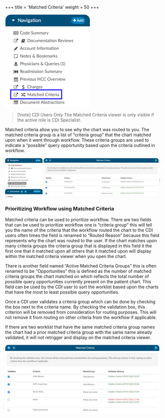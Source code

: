 +++
title = 'Matched Criteria'
weight = 50
+++

![Matched Criteria Viewer](MCViewer.png)

> [!note] CDI Users Only
The Matched Criteria viewer is only visible if the active role is CDI Specialist.

Matched criteria allow you to see why the chart was routed to you. The matched criteria group is a list
of “criteria group” that the chart matched upon when it went through workflow. These criteria groups
are used to indicate a “possible” query opportunity based upon the criteria outlined in workflow.

![Matched Criteria](image-301.jpg)

### Prioritizing Workflow using Matched Criteria

Matched criteria can be used to prioritize workflow. There are two fields that can be used to prioritize
workflow one is “criteria group” this will tell you the name of the criteria that the workflow routed the
chart to the CDI users often times the field is renamed to “Routed Reason” because this field represents
why the chart was routed to the user. If the chart matches upon many criteria groups the criteria group
that is displayed in this field it the first one that it matched upon all others that it matched upon will
display within the matched criteria viewer when you open the chart.

There is another field named “Active Matched Criteria Groups” this is often renamed to be
“Opportunities” this is defined as the number of matched criteria groups the chart matched on which
reflects the total number of possible query opportunities currently present on the patient chart. This
field can be used by the CDI user to sort the worklist based upon the charts that have the most to least
possible query opportunities.

Once a CDI user validates a criteria group which can be done by checking the box next to the criteria
name. By checking the validation box, this criterion will be removed from consideration for routing
purposes. This will not remove it from routing on other criteria from the workflow if applicable.

If there are two worklist that have the same matched criteria group names the chart had a prior
matched criteria group with the same name already validated, it will not retrigger and display on the
matched criteria viewer.

![Matched Criteria Routing Options](image-302.jpg)


